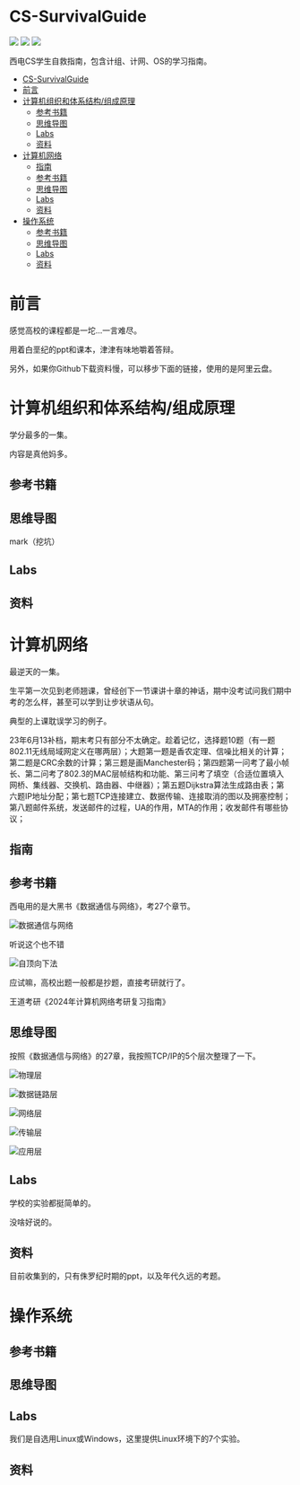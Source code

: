 # CS-SurvivalGuide
![](https://img.shields.io/github/repo-size/Iamnotphage/CS-SurvivalGuide) ![](https://img.shields.io/badge/license-CC%20BY--NC--SA%204.0-blue) ![](https://img.shields.io/github/stars/Iamnotphage/CS-SurvivalGuide?style=social)

西电CS学生自救指南，包含计组、计网、OS的学习指南。

- [CS-SurvivalGuide](#cs-survivalguide)
- [前言](#前言)
- [计算机组织和体系结构/组成原理](#计算机组织和体系结构组成原理)
  - [参考书籍](#参考书籍)
  - [思维导图](#思维导图)
  - [Labs](#labs)
  - [资料](#资料)
- [计算机网络](#计算机网络)
  - [指南](#指南)
  - [参考书籍](#参考书籍-1)
  - [思维导图](#思维导图-1)
  - [Labs](#labs-1)
  - [资料](#资料-1)
- [操作系统](#操作系统)
  - [参考书籍](#参考书籍-2)
  - [思维导图](#思维导图-2)
  - [Labs](#labs-2)
  - [资料](#资料-2)

# 前言
感觉高校的课程都是一坨...一言难尽。

用着白垩纪的ppt和课本，津津有味地嚼着答辩。

另外，如果你Github下载资料慢，可以移步下面的链接，使用的是阿里云盘。


# 计算机组织和体系结构/组成原理
学分最多的一集。

内容是真他妈多。


## 参考书籍

## 思维导图
mark（挖坑）

## Labs

## 资料

# 计算机网络
最逆天的一集。

生平第一次见到老师翘课，曾经创下一节课讲十章的神话，期中没考试问我们期中考的怎么样，甚至可以学到让步状语从句。

典型的上课耽误学习的例子。

23年6月13补档，期末考只有部分不太确定。趁着记忆，选择题10题（有一题802.11无线局域网定义在哪两层）；大题第一题是香农定理、信噪比相关的计算；第二题是CRC余数的计算；第三题是画Manchester码；第四题第一问考了最小帧长、第二问考了802.3的MAC层帧结构和功能、第三问考了填空（合适位置填入网桥、集线器、交换机、路由器、中继器）；第五题Dijkstra算法生成路由表；第六题IP地址分配；第七题TCP连接建立、数据传输、连接取消的图以及拥塞控制；第八题邮件系统，发送邮件的过程，UA的作用，MTA的作用；收发邮件有哪些协议；

## 指南

## 参考书籍
西电用的是大黑书《数据通信与网络》，考27个章节。

![数据通信与网络](images/network-book1.jpg)

听说这个也不错

![自顶向下法](images/network-book2.jpg)

应试嘛，高校出题一般都是抄题，直接考研就行了。

王道考研《2024年计算机网络考研复习指南》

## 思维导图
按照《数据通信与网络》的27章，我按照TCP/IP的5个层次整理了一下。

![物理层](images/nw-mindmap2.png)

![数据链路层](images/nw-mindmap3.png)

![网络层](images/nw-mindmap4.png)

![传输层](images/nw-mindmap5.png)

![应用层](images/nw-mindmap6.png)


## Labs
学校的实验都挺简单的。

没啥好说的。

## 资料
目前收集到的，只有侏罗纪时期的ppt，以及年代久远的考题。

# 操作系统

## 参考书籍

## 思维导图

## Labs
我们是自选用Linux或Windows，这里提供Linux环境下的7个实验。


## 资料
